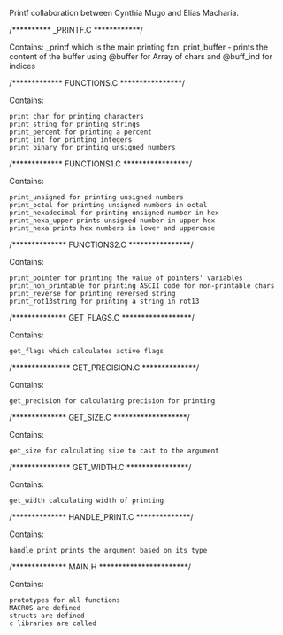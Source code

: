 Printf collaboration between Cynthia Mugo and Elias Macharia.


/********** _PRINTF.C  ************/

Contains:
	 _printf which is the main printing fxn. 
	print_buffer - prints the content of the buffer using @buffer for  Array of chars and @buff_ind for indices


/************* FUNCTIONS.C ****************/

Contains:

	print_char for printing characters
	print_string for printing strings
	print_percent for printing a percent
	print_int for printing integers
	print_binary for printing unsigned numbers


/************* FUNCTIONS1.C *****************/

Contains:

	print_unsigned for printing unsigned numbers
	print_octal for printing unsigned numbers in octal
	print_hexadecimal for printing unsigned number in hex
	print_hexa_upper prints unsigned number in upper hex
	print_hexa prints hex numbers in lower and uppercase


/************** FUNCTIONS2.C ****************/

Contains:

	print_pointer for printing the value of pointers' variables
	print_non_printable for printing ASCII code for non-printable chars
	print_reverse for printing reversed string
	print_rot13string for printing a string in rot13

/************** GET_FLAGS.C ******************/

Contains:

	get_flags which calculates active flags
	

/*************** GET_PRECISION.C **************/

Contains:

	get_precision for calculating precision for printing

/************** GET_SIZE.C *******************/

Contains: 

	get_size for calculating size to cast to the argument

/*************** GET_WIDTH.C ****************/

Contains:

	get_width calculating width of printing

/************** HANDLE_PRINT.C **************/

Contains:

	handle_print prints the argument based on its type

/************** MAIN.H ***********************/

Contains:

	prototypes for all functions
	MACROS are defined
	structs are defined
	c libraries are called
